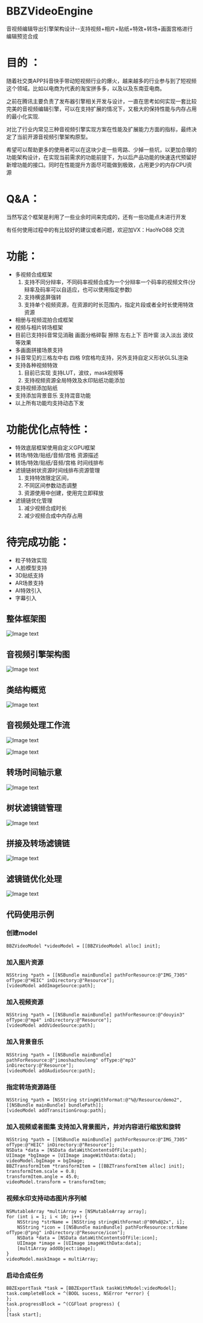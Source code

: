
# BBZVideoEngine
音视频编辑导出引擎架构设计--支持视频+相片+贴纸+特效+转场+画面宫格进行编辑预览合成


# 目的 ：

随着社交类APP抖音快手带动短视频行业的爆火，越来越多的行业参与到了短视频这个领域。比如以电商为代表的淘宝拼多多，以及以及东南亚电商。

之前在腾讯主要负责了发布器引擎相关开发与设计，一直在思考如何实现一套比较完美的音视频编辑引擎，可以在支持扩展的情况下，又极大的保持性能与内存占用的最小化实现.

对比了行业内常见三种音视频引擎实现方案在性能及扩展能力方面的指标，最终决定了当前开源音视频引擎架构原型。

希望可以帮助更多的使用者可以在这块少走一些弯路、少掉一些坑，以更加合理的功能架构设计，在实现当前需求的功能前提下，为以后产品功能的快速迭代预留好新增功能的接口。同时在性能提升方面尽可能做到极致，占用更少的内存CPU资源



# Q&A：
当然写这个框架是利用了一些业余时间来完成的，还有一些功能点未进行开发

有任何使用过程中的有比较好的建议或者问题，欢迎加VX：HaoYeO88 交流

# 功能：

* 多视频合成框架 
    1. 支持不同分辩率，不同码率视频合成为一个分辩率一个码率的视频文件(分辩率及码率可以自适应，也可以使用指定参数)
    2. 支持横竖屏强转
    3. 支持单个视频资源，在资源的时长范围内，指定片段或者全时长使用特效资源
* 相册与视频混拍合成框架 
* 视频与相片转场框架 
* 目前已支持抖音常见消融 画面分格碎裂 擦除 左右上下 百叶窗 淡入淡出 波纹等效果 
* 多画面拼接场景支持 
* 抖音常见的三格左中右 四格 9宫格均支持，另外支持自定义形状GLSL渲染
* 支持各种视频特效 
    1. 目前已实现 支持LUT，波纹，mask视频等
    2. 支持视频资源全局特效及水印贴纸功能添加
* 支持视频添加贴纸 
* 支持添加背景音乐  支持混音功能
* 以上所有功能均支持动态下发 

# 功能优化点特性：

* 特效底层框架使用自定义GPU框架
* 转场/特效/贴纸/音频/宫格 资源描述
* 转场/特效/贴纸/音频/宫格 时间线排布 
* 滤镜链树状资源时间线排布资源管理  
    1. 支持特效限定区间，
    2. 不同区间参数动态调整 
    3. 资源使用中创建，使用完立即释放
* 滤镜链优化管理 
    1. 减少视频合成时长 
    2. 减少视频合成中内存占用

# 待完成功能：

* 粒子特效实现 
* 人脸模型支持 
* 3D贴纸支持 
* AR场景支持 
* AI特效引入
* 字幕引入


## 整体框架图
![Image text](https://github.com/guolai/BBZVideoEngine/blob/master/Flow/AVFoundation.png)


## 音视频引擎架构图
![Image text](https://github.com/guolai/BBZVideoEngine/blob/master/Flow/AVFoundatioSimpleClass.png)

## 类结构概览
![Image text](https://github.com/guolai/BBZVideoEngine/blob/master/Flow/class.png)

## 音视频处理工作流
![Image text](https://github.com/guolai/BBZVideoEngine/blob/master/Flow/DescriptionWorkFlow.png)

![Image text](https://github.com/guolai/BBZVideoEngine/blob/master/Flow/VideoEngineWorkFlow.png)


## 转场时间轴示意
![Image text](https://github.com/guolai/BBZVideoEngine/blob/master/Flow/TransitionFlow.png)

## 树状滤镜链管理
![Image text](https://github.com/guolai/BBZVideoEngine/blob/master/Flow/FilterTreeManage.png)

## 拼接及转场滤镜链
![Image text](https://github.com/guolai/BBZVideoEngine/blob/master/Flow/transitionAndSplice.png)

## 滤镜链优化处理
![Image text](https://github.com/guolai/BBZVideoEngine/blob/master/Flow/FilterOptimization.png)

## 代码使用示例
### 创建model

    BBZVideoModel *videoModel = [[BBZVideoModel alloc] init];   


### 加入图片资源

    NSString *path = [[NSBundle mainBundle] pathForResource:@"IMG_7305" ofType:@"HEIC" inDirectory:@"Resource"];
    [videoModel addImageSource:path];  


### 加入视频资源

    NSString *path = [[NSBundle mainBundle] pathForResource:@"douyin3" ofType:@"mp4" inDirectory:@"Resource"];
    [videoModel addVideoSource:path];


### 加入背景音乐

    NSString *path = [[NSBundle mainBundle] pathForResource:@"jimoshazhouleng" ofType:@"mp3" inDirectory:@"Resource"];
    [videoModel addAudioSource:path];


### 指定转场资源路径

    NSString *path = [NSString stringWithFormat:@"%@/Resource/demo2", [[NSBundle mainBundle] bundlePath]];
    [videoModel addTransitionGroup:path];


### 加入视频或者图集 支持加入背景图片，并对内容进行缩放和旋转

    NSString *path = [[NSBundle mainBundle] pathForResource:@"IMG_7305" ofType:@"HEIC" inDirectory:@"Resource"];
    NSData *data = [NSData dataWithContentsOfFile:path];
    UIImage *bgImage = [UIImage imageWithData:data];
    videoModel.bgImage = bgImage;
    BBZTransformItem *transformItem = [[BBZTransformItem alloc] init];
    transformItem.scale = 0.8;
    transformItem.angle = 45.0;
    videoModel.transform = transformItem;


### 视频水印支持动态图片序列帧

    NSMutableArray *multiArray = [NSMutableArray array];
    for (int i = 1; i < 10; i++) {
        NSString *strName = [NSString stringWithFormat:@"00%d@2x", i];
        NSString *icon = [[NSBundle mainBundle] pathForResource:strName ofType:@"png" inDirectory:@"Resource/icon"];
        NSData *data = [NSData dataWithContentsOfFile:icon];
        UIImage *image = [UIImage imageWithData:data];
        [multiArray addObject:image];
    }
    videoModel.maskImage = multiArray;


### 启动合成任务

    BBZExportTask *task = [BBZExportTask taskWithModel:videoModel];
    task.completeBlock = ^(BOOL sucess, NSError *error) {
    };
    task.progressBlock = ^(CGFloat progress) {
    };
    [task start];
